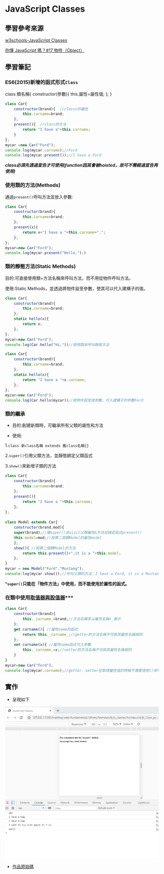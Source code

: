 # JavaScript Classes

## 學習參考來源

[w3schools-JavaScript Classes](https://www.w3schools.com/js/js_object_classes.asp)

[你懂 JavaScript 嗎？#17 物件（Object）](https://ithelp.ithome.com.tw/articles/10204736)

## 學習筆記

### ES6(2015)新增的函式形式`Class`

class 類名稱{
    constructor(參數){
        this.屬性=屬性值;
    };
}

```javascript
class Car{
    constructor(brand){  //classs的屬性
        this.carname=brand;
    };
    present(){  //class的方法
        return "I have a"+this.carname;
    }
};
mycar =new Car("Ford");
console.log(mycar.carname);//Ford
console.log(mycar.present());//I hava a Ford
```

***class必須先透過宣告才可使用(function因其會被hoisted，故可不需經過宣告再使用)***

### 使用類的方法(Methods)

通過`present()`呼叫方法並放入參數:

```javascript
class Car{
    constructor(brand){
        this.carname=brand;
    };
    present(x){
        return x+"I have a "+this.carname+".";
    };
};
mycar=new Car("Ford");
console.log(mycar.present("Hello,");)
```

### 類的靜態方法(Static Methods)

目的:可直接使用類+方法名稱來呼叫方法，而不用從物件呼叫方法。

使用:Static Methods，並透過將物件設至參數，使其可以代入建構子的值。

```javascript
class Car{
    constructor(brand){
        this.carname=brand;
    };
    static hello(x){
        return x;
    };
};
mycar=new Car("Ford");
console.log(Car.hello("Hi,"))//使用類來呼叫靜態方法
```

```javascript
class Car{
    constructor(brand){
        this.carname=brand;
    };
    static hello(x){
        return "I have a "+x.carname;
    };
};
mycar=new Car("Ford");
console.log(Car.hello(mycar))//將物件設至成參數，代入建構子的參數Ford
```

### 類的繼承

- 目的:創建新類時，可繼承所有父類的屬性和方法

- 使用:

1.`class 新class名稱 extends 舊class名稱{}` <!--extends為一keyword-->

2.`super()`引用父類方法，並靜態綁定父類函式

3.`show()`來新增子類的方法

```javascript
class Car{
    constructor(brand){
        this.carname=brand;
    };
    present(){
        return "I have a "+this.carname;
    };
};

class Model extends Car{
    constructor(brand,mod){
    super(brand);//讓super()去visit父類屬性&方法並綁定函式present()
    this.model=mod;//設第二個類Model的屬性model
    };
    show(){ //設第二個類Model的方法
        return this.present()+",it is a "+this.model;
    };
}
mycar = new Model("Ford","Mustang");
console.log(mycar.show());//呼叫父類的方法；I have a Ford, it is a Mustang
```

***`super()`只能在「物件方法」中使用，而不能使用於屬性的函式。**

### 在類中使用[取值器與設值器](../js_object_ECMAScript_5/README.md)***

```javascript
class Car{
    constructor(brand){
        this._carname_=brand;//方法名稱多以屬性名稱+_表示
    };
    get carname(){ //屬性name的函式
        return this._carname_;//getter的方法名稱不可與其屬性名稱相同
    };
    set carname(x){ //屬性name函式代入參數
        this._carname_=x;//setter的方法名稱不可與其屬性名稱相同
    }
}
mycar=new Car("Ford");
console.log(mycar.carname);//getter、setter在取得屬性值的時候不需要使用()來呼叫它
```

## 實作

- 呈現如下

![class](./images/1598809677354.jpg)

- [作品原始碼](./homework/js_Class_practice.html)